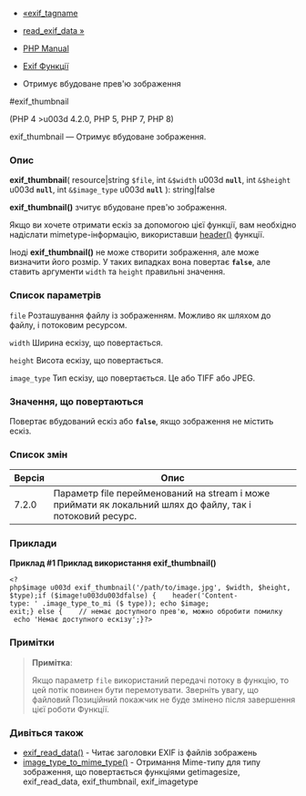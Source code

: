 - [«exif_tagname](function.exif-tagname.md)
- [read_exif_data »](function.read-exif-data.md)

- [PHP Manual](index.md)
- [Exif Функції](ref.exif.md)
- Отримує вбудоване прев'ю зображення

#exif_thumbnail

(PHP 4 \>u003d 4.2.0, PHP 5, PHP 7, PHP 8)

exif_thumbnail — Отримує вбудоване зображення.

### Опис

**exif_thumbnail**(
resource\|string `$file`,
int `&$width` u003d **`null`**,
int `&$height` u003d **`null`**,
int `&$image_type` u003d **`null`**
): string\|false

**exif_thumbnail()** зчитує вбудоване прев'ю зображення.

Якщо ви хочете отримати ескіз за допомогою цієї функції, вам необхідно
надіслати mimetype-інформацію, використавши
[header()](function.header.md) функції.

Іноді **exif_thumbnail()** не може створити зображення, але може
визначити його розмір. У таких випадках вона повертає **`false`**, але
ставить аргументи `width` та `height` правильні значення.

### Список параметрів

`file`
Розташування файлу із зображенням. Можливо як шляхом до файлу, і
потоковим ресурсом.

`width`
Ширина ескізу, що повертається.

`height`
Висота ескізу, що повертається.

`image_type`
Тип ескізу, що повертається. Це або TIFF або JPEG.

### Значення, що повертаються

Повертає вбудований ескіз або **`false`**, якщо зображення не
містить ескіз.

### Список змін

| Версія | Опис                                                                                                       |
| ------ | ---------------------------------------------------------------------------------------------------------- |
| 7.2.0  | Параметр file перейменований на stream і може приймати як локальний шлях до файлу, так і потоковий ресурс. |

### Приклади

**Приклад #1 Приклад використання **exif_thumbnail()****

` <?php$image u003d exif_thumbnail('/path/to/image.jpg', $width, $height, $type);if ($image!u003du003dfalse) {    header('Content-type: ' .image_type_to_mi ($ type)); echo $image; exit;} else {    // немає доступного прев'ю, можно обробити помилку    echo 'Немає доступного ескізу';}?> `

### Примітки

> **Примітка**:
>
> Якщо параметр `file` використаний передачі потоку в функцію, то
> цей потік повинен бути перемотувати. Зверніть увагу, що файловий
> Позиційний покажчик не буде змінено після завершення цієї роботи
> Функції.

### Дивіться також

- [exif_read_data()](function.exif-read-data.md) - Читає заголовки
EXIF із файлів зображень
- [image_type_to_mime_type()](function.image-type-to-mime-type.md) -
Отримання Mime-типу для типу зображення, що повертається функціями
getimagesize, exif_read_data, exif_thumbnail, exif_imagetype
